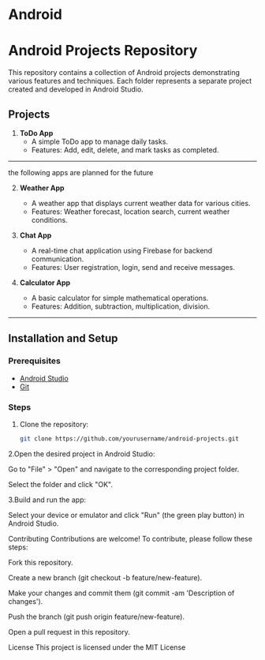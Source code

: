 # Android
# Android Projects Repository

This repository contains a collection of Android projects demonstrating various features and techniques. Each folder represents a separate project created and developed in Android Studio.

## Projects

1. **ToDo App**
   - A simple ToDo app to manage daily tasks.
   - Features: Add, edit, delete, and mark tasks as completed.
     
***************************************************************
the following apps are planned for the  future

2. **Weather App**
   - A weather app that displays current weather data for various cities.
   - Features: Weather forecast, location search, current weather conditions.

3. **Chat App**
   - A real-time chat application using Firebase for backend communication.
   - Features: User registration, login, send and receive messages.

4. **Calculator App**
   - A basic calculator for simple mathematical operations.
   - Features: Addition, subtraction, multiplication, division.
*******************************************************************

## Installation and Setup

### Prerequisites

- [Android Studio](https://developer.android.com/studio)
- [Git](https://git-scm.com/)

### Steps

1. Clone the repository:
   ```bash
   git clone https://github.com/yourusername/android-projects.git

2.Open the desired project in Android Studio:

Go to "File" > "Open" and navigate to the corresponding project folder.

Select the folder and click "OK".

3.Build and run the app:

Select your device or emulator and click "Run" (the green play button) in Android Studio.

Contributing
Contributions are welcome! To contribute, please follow these steps:

Fork this repository.

Create a new branch (git checkout -b feature/new-feature).

Make your changes and commit them (git commit -am 'Description of changes').

Push the branch (git push origin feature/new-feature).

Open a pull request in this repository.

License
This project is licensed under the MIT License
